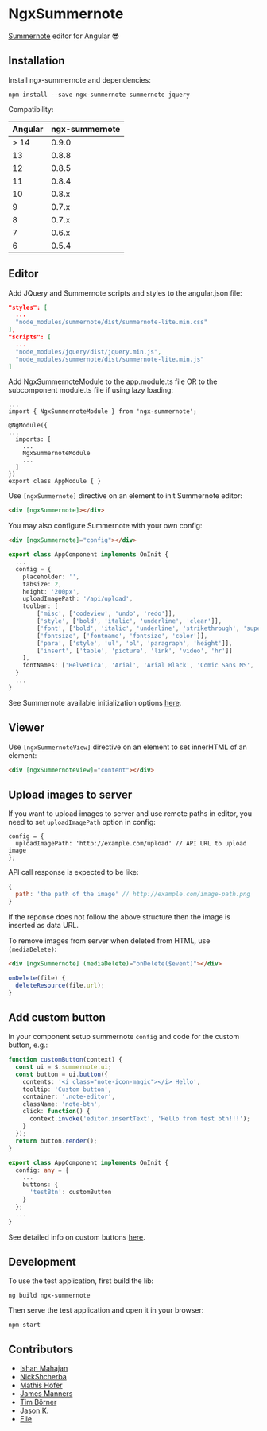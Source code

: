 # NgxSummernote

[Summernote](https://github.com/summernote/summernote) editor for Angular :sunglasses:

## Installation

Install ngx-summernote and dependencies:

`npm install --save ngx-summernote summernote jquery`

Compatibility:

Angular | ngx-summernote
------- | --------------
\> 14   | 0.9.0
13      | 0.8.8
12      | 0.8.5
11      | 0.8.4
10      | 0.8.x
9       | 0.7.x
8       | 0.7.x
7       | 0.6.x
6       | 0.5.4

## Editor

Add JQuery and Summernote scripts and styles to the angular.json file:

```json
"styles": [
  ...
  "node_modules/summernote/dist/summernote-lite.min.css"
],
"scripts": [
  ...
  "node_modules/jquery/dist/jquery.min.js",
  "node_modules/summernote/dist/summernote-lite.min.js"
]
```

Add NgxSummernoteModule to the app.module.ts file OR to the subcomponent module.ts file if using lazy loading:

```
...
import { NgxSummernoteModule } from 'ngx-summernote';
...
@NgModule({
...
  imports: [
    ...
    NgxSummernoteModule
    ...
  ]
})
export class AppModule { }
```

Use `[ngxSummernote]` directive on an element to init Summernote editor:

```html
<div [ngxSummernote]></div>
```

You may also configure Summernote with your own config:

```html
<div [ngxSummernote]="config"></div>
```

```typescript
export class AppComponent implements OnInit {
  ...
  config = {
    placeholder: '',
    tabsize: 2,
    height: '200px',
    uploadImagePath: '/api/upload',
    toolbar: [
        ['misc', ['codeview', 'undo', 'redo']],
        ['style', ['bold', 'italic', 'underline', 'clear']],
        ['font', ['bold', 'italic', 'underline', 'strikethrough', 'superscript', 'subscript', 'clear']],
        ['fontsize', ['fontname', 'fontsize', 'color']],
        ['para', ['style', 'ul', 'ol', 'paragraph', 'height']],
        ['insert', ['table', 'picture', 'link', 'video', 'hr']]
    ],
    fontNames: ['Helvetica', 'Arial', 'Arial Black', 'Comic Sans MS', 'Courier New', 'Roboto', 'Times']
  }
  ...
}
```

See Summernote available initialization options [here](https://summernote.org/deep-dive/#initialization-options).

## Viewer

Use `[ngxSummernoteView]` directive on an element to set innerHTML of an element:

```html
<div [ngxSummernoteView]="content"></div>
```

## Upload images to server

If you want to upload images to server and use remote paths in editor, you need to set `uploadImagePath` option in config:

```javascipt
config = {
  uploadImagePath: 'http://example.com/upload' // API URL to upload image
};
```

API call response is expected to be like:

```javascript
{
  path: 'the path of the image' // http://example.com/image-path.png
}
```

If the reponse does not follow the above structure then the image is inserted as data URL.

To remove images from server when deleted from HTML, use `(mediaDelete)`:

```html
<div [ngxSummernote] (mediaDelete)="onDelete($event)"></div>
```

```typescript
onDelete(file) {
  deleteResource(file.url);
}
```

## Add custom button

In your component setup summernote `config` and code for the custom button, e.g.:

```typescript
function customButton(context) {
  const ui = $.summernote.ui;
  const button = ui.button({
    contents: '<i class="note-icon-magic"></i> Hello',
    tooltip: 'Custom button',
    container: '.note-editor',
    className: 'note-btn',
    click: function() {
      context.invoke('editor.insertText', 'Hello from test btn!!!');
    }
  });
  return button.render();
}

export class AppComponent implements OnInit {
  config: any = {
    ...
    buttons: {
      'testBtn': customButton
    }
  };
  ...
}
```

See detailed info on custom buttons [here](https://summernote.org/deep-dive/#custom-button).

## Development

To use the test application, first build the lib:

```
ng build ngx-summernote
```

Then serve the test application and open it in your browser:

```
npm start
```

## Contributors
- [Ishan Mahajan](https://github.com/ishan123456789)
- [NickShcherba](https://github.com/shcherbanikolay)
- [Mathis Hofer](https://github.com/hupf)
- [James Manners](https://github.com/jmannau)
- [Tim Börner](https://github.com/tim-boerner)
- [Jason K.](https://github.com/lonerzzz)
- [Elle](https://github.com/LuigiElleBalotta)
